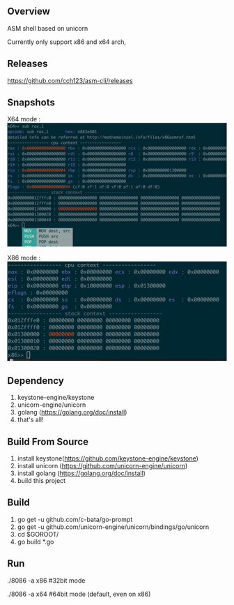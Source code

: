 Overview
----------------
ASM shell based on unicorn

Currently only support x86 and x64 arch,


Releases
---------------
https://github.com/cch123/asm-cli/releases

Snapshots
----------------
X64 mode :
![x64](imgs/x64-new.png)

X86 mode :
![x86](imgs/x86.png)

Dependency
----------------
1. keystone-engine/keystone
2. unicorn-engine/unicorn
3. golang (https://golang.org/doc/install)
3. that's all!

Build From Source
----------------
1. install keystone(https://github.com/keystone-engine/keystone)
2. install unicorn (https://github.com/unicorn-engine/unicorn)
3. install golang (https://golang.org/doc/install)
4. build this project

Build
----------------
1. go get -u github.com/c-bata/go-prompt
2. go get -u github.com/unicorn-engine/unicorn/bindings/go/unicorn
3. cd $GOROOT/
4. go build \*.go

Run
----------------
./8086 -a x86   #32bit mode

./8086 -a x64   #64bit mode (default, even on x86)
